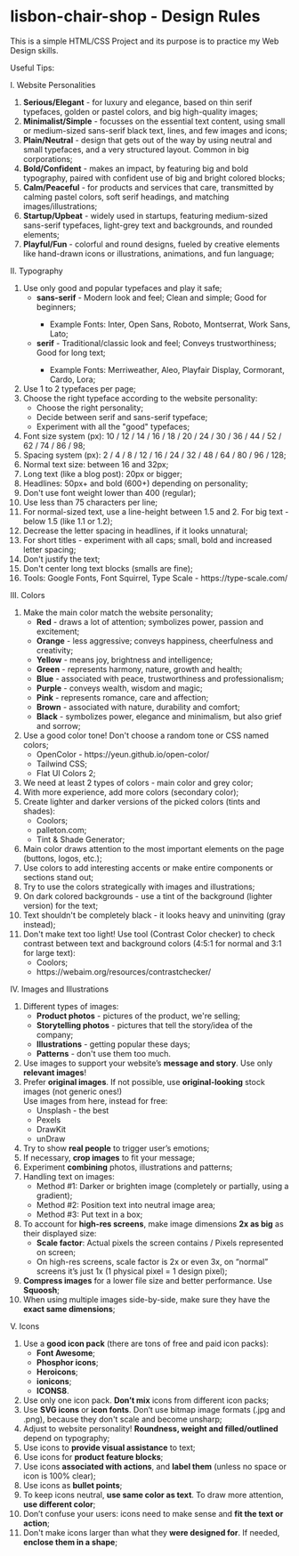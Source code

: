 # lisbon-chair-shop - Design Rules

This is a simple HTML/CSS Project and its purpose is to practice my Web Design skills.

Useful Tips: 

I. Website Personalities
  <ol>
    <li><strong>Serious/Elegant</strong> -  for luxury and elegance, based on thin serif typefaces, golden or pastel colors, and big high-quality images;</li>
    <li><strong>Minimalist/Simple</strong> -  focusses on the essential text content, using small or medium-sized sans-serif black text, lines, and few images and icons;</li>
    <li><strong>Plain/Neutral</strong> -  design that gets out of the way by using neutral and small typefaces, and a very structured layout. Common in big corporations;</li>
    <li><strong>Bold/Confident</strong> -  makes an impact, by featuring big and bold typography, paired with confident use of big and bright colored blocks;</li>
    <li><strong>Calm/Peaceful</strong> -  for products and services that care, transmitted by calming pastel colors, soft serif headings, and matching images/illustrations;</li>
    <li><strong>Startup/Upbeat</strong> - widely used in startups, featuring medium-sized sans-serif typefaces, light-grey text and backgrounds, and rounded elements;</li>
    <li><strong>Playful/Fun</strong> - colorful and round designs, fueled by creative elements like hand-drawn icons or illustrations, animations, and fun language;</li>
  </ol>

II. Typography
  <ol>
    <li>
      Use only good and popular typefaces and play it safe;
      <ul>
        <li><strong>sans-serif</strong> - Modern look and feel; Clean and simple; Good for beginners;</li>
        <ul>
          <li>Example Fonts: Inter, Open Sans, Roboto, Montserrat, Work Sans, Lato;</li>
        </ul>    
        <li><strong>serif</strong> - Traditional/classic look and feel; Conveys trustworthiness; Good for long text;</li>
        <ul>
          <li>Example Fonts: Merriweather, Aleo, Playfair Display, Cormorant, Cardo, Lora;</li>
        </ul>
      </ul> 
    </li>
    <li>Use 1 to 2 typefaces per page;</li>
    <li>
      Choose the right typeface according to the website personality:
      <ul>
        <li>Choose the right personality;</li>
        <li>Decide between serif and sans-serif typeface;</li>
        <li>Experiment with all the "good" typefaces; </li>
      </ul>
    </li>
    <li>Font size system (px): 10 / 12 / 14 / 16 / 18 / 20 / 24 / 30 / 36 / 44 / 52 / 62 / 74 / 86 / 98;</li>
    <li>Spacing system (px): 2 / 4 / 8 / 12 / 16 / 24 / 32 / 48 / 64 / 80 / 96 / 128;</li>
    <li>Normal text size: between 16 and 32px;</li>
    <li>Long text (like a blog post): 20px or bigger;</li>
    <li>Headlines: 50px+ and bold (600+) depending on personality;</li>
    <li>Don't use font weight lower than 400 (regular);</li>
    <li>Use less than 75 characters per line;</li>
    <li>For normal-sized text, use a line-height between 1.5 and 2. For big text - below 1.5 (like 1.1 or 1.2);</li>
    <li>Decrease the letter spacing in headlines, if it looks unnatural;</li>
    <li>For short titles - experiment with all caps; small, bold and increased letter spacing;</li>
    <li>Don't justify the text;</li>
    <li>Don't center long text blocks (smalls are fine);</li>
    <li>Tools: Google Fonts, Font Squirrel, Type Scale - https://type-scale.com/</li>
  </ol>
 
 III. Colors
  <ol>
    <li>
      Make the main color match the website personality;
      <ul>
        <li><strong>Red</strong> - draws a lot of attention; symbolizes power, passion and excitement;</li>
        <li><strong>Orange</strong> - less aggressive; conveys happiness, cheerfulness and creativity;</li>
        <li><strong>Yellow</strong> - means joy, brightness and intelligence;</li>
        <li><strong>Green</strong> - represents harmony, nature, growth and health;</li>
        <li><strong>Blue</strong> - associated with peace, trustworthiness and professionalism;</li>
        <li><strong>Purple</strong> - conveys wealth, wisdom and magic;</li>
        <li><strong>Pink</strong> - represents romance, care and affection;</li>
        <li><strong>Brown</strong> - associated with nature, durability and comfort;</li>
        <li><strong>Black</strong> - symbolizes power, elegance and minimalism, but also grief and sorrow;</li>
      </ul>
    </li>
    <li>
      Use a good color tone! Don't choose a random tone or CSS named colors;
      <ul>
        <li>OpenColor - https://yeun.github.io/open-color/</li>
        <li>Tailwind CSS;</li>
        <li>Flat UI Colors 2;</li>
      </ul>
    </li>
    <li>We need at least 2 types of colors - main color and grey color;</li>
    <li>With more experience, add more colors (secondary color);</li>
    <li>
      Create lighter and darker versions of the picked colors (tints and shades):
      <ul>
        <li>Coolors;</li>
        <li>palleton.com;</li>
        <li>Tint & Shade Generator;</li>
      </ul>
    </li>
    <li>Main color draws attention to the most important elements on the page (buttons, logos, etc.);</li>
    <li>Use colors to add interesting accents or make entire components or sections stand out;</li>
    <li>Try to use the colors strategically with images and illustrations;</li>
    <li>On dark colored backgrounds - use a tint of the background (lighter version) for the text;</li>
    <li>Text shouldn't be completely black - it looks heavy and uninviting (gray instead);</li>
    <li>
      Don't make text too light! Use tool (Contrast Color checker) to check contrast between text and background colors (4:5:1 for normal and 3:1 for large text):
      <ul>
        <li>Coolors;</li>
        <li>https://webaim.org/resources/contrastchecker/</li>
      </ul>
    </li>
  </ol>

IV. Images and Illustrations
  <ol>
    <li>
      Different types of images:
      <ul>
        <li><strong>Product photos</strong> - pictures of the product, we're selling;</li>
        <li><strong>Storytelling photos</strong> - pictures that tell the story/idea of the company;</li>
        <li><strong>Illustrations</strong> - getting popular these days;</li>
        <li><strong>Patterns</strong> - don't use them too much.</li>
      </ul>
    </li>
    <li>
      Use images to support your website’s <strong>message and story</strong>. Use only <strong>relevant images</strong>!
    </li>
    <li>
      Prefer <strong>original images</strong>. If not possible, use <strong>original-looking</strong> stock images (not generic ones!)
      <br />
      Use images from here, instead for free:
      <ul>
        <li>Unsplash - the best</li>
        <li>Pexels</li>
        <li>DrawKit</li>
        <li>unDraw</li>
      </ul>
    </li>
    <li>Try to show <strong>real people</strong> to trigger user’s emotions;</li>
    <li>If necessary, <strong>crop images</strong> to fit your message;</li>
    <li>Experiment <strong>combining</strong> photos, illustrations and patterns;</li>
    <li>
      Handling text on images:
      <ul>
        <li>Method #1: Darker or brighten image (completely or partially, using a gradient);</li>
        <li>Method #2: Position text into neutral image area;</li>
        <li>Method #3: Put text in a box;</li>
      </ul>
    </li>
    <li>
      To account for <strong>high-res screens</strong>, make image dimensions <strong>2x as big</strong> as their displayed size:
      <ul>
        <li><strong>Scale factor</strong>: Actual pixels the screen contains / Pixels represented on screen;</li>
        <li>On high-res screens, scale factor is 2x or even 3x, on “normal” screens it’s just 1x (1 physical pixel = 1 design pixel);</li>
      </ul>
    </li>
    <li><strong>Compress images</strong> for a lower file size and better performance. Use <strong>Squoosh</strong>;</li>
    <li>When using multiple images side-by-side, make sure they have the <strong>exact same dimensions</strong>;</li>
  </ol>

V. Icons
<ol>
    <li>
      Use a <strong>good icon pack</strong> (there are tons of free and paid icon packs):
      <ul>
        <li><strong>Font Awesome</strong>;</li>
        <li><strong>Phosphor icons</strong>;</li>
        <li><strong>Heroicons</strong>;</li>
        <li><strong>ionicons</strong>;</li>
        <li><strong>ICONS8</strong>.</li>
      </ul>
    </li>
    <li>Use only one icon pack. <strong>Don’t mix</strong> icons from different icon packs;</li>
    <li>
      Use <strong>SVG icons</strong> or <strong>icon fonts</strong>. Don’t use bitmap image formats (.jpg and .png), because they don't scale and become unsharp;
    </li>
    <li>Adjust to website personality! <strong>Roundness, weight and filled/outlined</strong> depend on typography;</li>
    <li>Use icons to <strong>provide visual assistance</strong> to text;</li>
    <li>Use icons for <strong>product feature blocks</strong>;</li>
    <li>Use icons <strong>associated with actions</strong>, and <strong>label them</strong> (unless no space or icon is 100% clear);</li>
    <li>Use icons as <strong>bullet points</strong>;</li>
    <li>To keep icons neutral, <strong>use same color as text</strong>. To draw more attention, <strong>use different color</strong>;</li>
    <li>Don’t confuse your users: icons need to make sense and <strong>fit the text or action</strong>;</li>
    <li>Don't make icons larger than what they <strong>were designed for</strong>. If needed, <strong>enclose them in a shape</strong>;</li>
  </ol>
